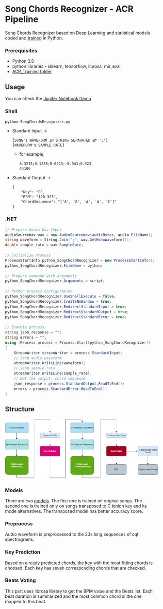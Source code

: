 # Song Chords Recognizer - ACR Pipeline

Song Chords Recognizer based on Deep Learning and statistical models coded and [trained](../ACR_Training/ReadMe.md) in Python.

### Prerequisites
 - Python 3.8
 - python libraries - sklearn, tensorflow, librosa, mir_eval
 - [ACR_Training folder](../ACR_Training/ReadMe.md)





## Usage
You can check the [Jupiter Notebook Demo](./Bachelor%20Research%20-%20Demo.ipynb).
### Shell 
```shell
python SongChordsRecognizer.py
```
 - Standard Input ->
    ```
    [SONG's WAVEFORM IN STRING SEPARATED BY ';']
    [WAVEFORM's SAMPLE RATE]
    ``` 
   - for example,
        ```shell
        0.3215;0.1235;0.6213;-0.941;0.523
        44100
        ```
 - Standard Output ->
    ```
    {
        "Key": "C",
        "BPM": "120.323",
        "ChordSequence": "['A', 'B', 'A', 'A', 'C']"
    }
    ```


### .NET
```csharp
// Prepare Audio Wav Input
AudioSourceWav wav = new AudioSourceWav(audioBytes, audio.FileName);
string waveform = String.Join(";", wav.GetMonoWaveform());
double sample_rate = wav.SampleRate;

// Initialize Process
ProcessStartInfo python_SongChordRecognizer = new ProcessStartInfo();
python_SongChordRecognizer.FileName = python;

// Prepare command with arguments
python_SongChordRecognizer.Arguments = script;

// Python process configuration
python_SongChordRecognizer.UseShellExecute = false;
python_SongChordRecognizer.CreateNoWindow = true;
python_SongChordRecognizer.RedirectStandardInput = true;
python_SongChordRecognizer.RedirectStandardOutput = true;
python_SongChordRecognizer.RedirectStandardError = true;

// Execute process
string json_response = "";
string errors = "";
using (Process process = Process.Start(python_SongChordRecognizer))
{
    StreamWriter streamWriter = process.StandardInput;
    // Send audio waveform
    streamWriter.WriteLine(waveform);
    // Send sample rate
    streamWriter.WriteLine(sample_rate);
    // Get the output, chord sequence
    json_response = process.StandardOutput.ReadToEnd();
    errors = process.StandardError.ReadToEnd();
}
```



## Structure

![ACR Pipeline](./docs/imgs/ACRPipeline.png)

### Models

There are two [models](./models/ReadMe.md). The first one is trained on original songs. The second one is trained only on songs transposed to C ionion key and its mode alternatives. The transposed model has better accuracy score.

### Preprocess

Audio waveform is preprocessed to the 23s long sequences of cqt spectrograms.

### Key Prediction

Based on already predicted chords, the key with the most fitting chords is choosed. Each key has seven corresponding chords that are checked.

### Beats Voting

This part uses librosa library to get the BPM value and the Beats list. Each beat duration is summarized and the most common chord si the one mapped to this beat.